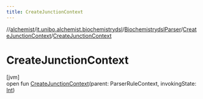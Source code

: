 ```yaml
---
title: CreateJunctionContext
---
```

//[alchemist](../../../../index.html)/[it.unibo.alchemist.biochemistrydsl](../../index.html)/[BiochemistrydslParser](../index.html)/[CreateJunctionContext](index.html)/[CreateJunctionContext](-create-junction-context.html)



# CreateJunctionContext



[jvm]\
open fun [CreateJunctionContext](-create-junction-context.html)(parent: ParserRuleContext, invokingState: [Int](https://kotlinlang.org/api/latest/jvm/stdlib/kotlin/-int/index.html))




